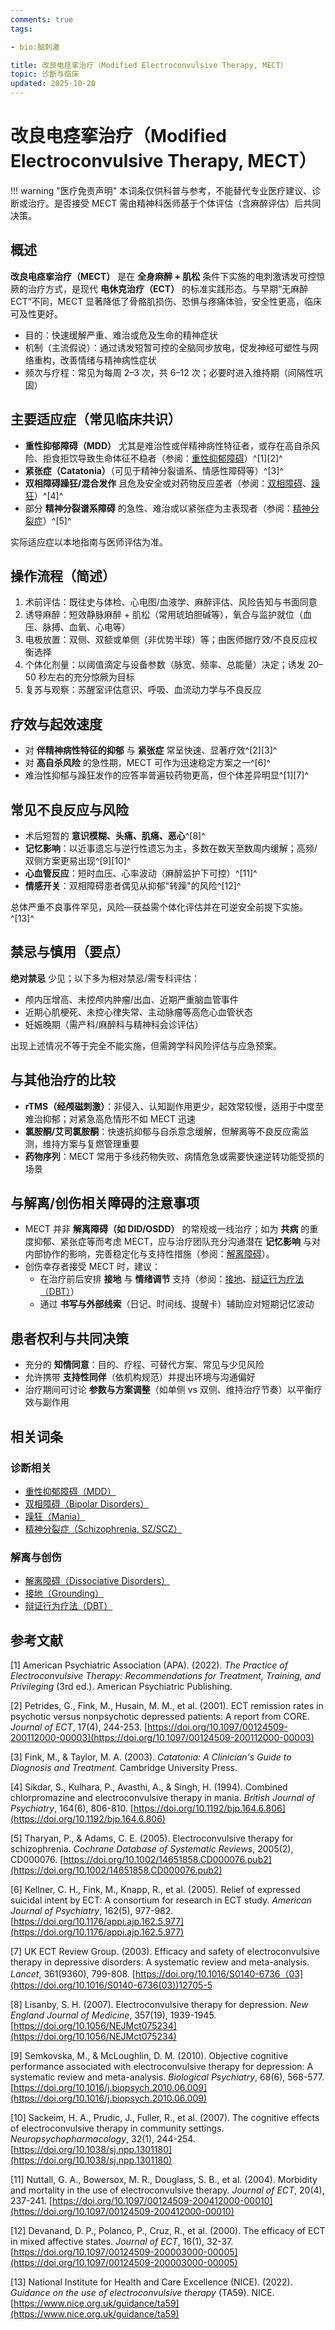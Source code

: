 ```yaml
---
comments: true
tags:

- bio:脑刺激

title: 改良电痉挛治疗（Modified Electroconvulsive Therapy, MECT）
topic: 诊断与临床
updated: 2025-10-20
---
```


# 改良电痉挛治疗（Modified Electroconvulsive Therapy, MECT）

!!! warning "医疗免责声明"
    本词条仅供科普与参考，不能替代专业医疗建议、诊断或治疗。是否接受 MECT 需由精神科医师基于个体评估（含麻醉评估）后共同决策。

## 概述

**改良电痉挛治疗（MECT）** 是在 **全身麻醉 + 肌松** 条件下实施的电刺激诱发可控惊厥的治疗方式，是现代 **电休克治疗（ECT）** 的标准实践形态。与早期“无麻醉 ECT”不同，MECT 显著降低了骨骼肌损伤、恐惧与疼痛体验，安全性更高，临床可及性更好。

- 目的：快速缓解严重、难治或危及生命的精神症状
- 机制（主流假说）：通过诱发短暂可控的全脑同步放电，促发神经可塑性与网络重构，改善情绪与精神病性症状
- 频次与疗程：常见为每周 2–3 次，共 6–12 次；必要时进入维持期（间隔性巩固）

## 主要适应症（常见临床共识）

- **重性抑郁障碍（MDD）** 尤其是难治性或伴精神病性特征者，或存在高自杀风险、拒食拒饮导致生命体征不稳者（参阅：[重性抑郁障碍](Major-Depressive-Disorder-MDD.md)）^[1][2]^
- **紧张症（Catatonia）**（可见于精神分裂谱系、情感性障碍等）^[3]^
- **双相障碍躁狂/混合发作** 且危及安全或对药物反应差者（参阅：[双相障碍](Bipolar-Disorders.md)、[躁狂](Mania.md)）^[4]^
- 部分 **精神分裂谱系障碍** 的急性、难治或以紧张症为主表现者（参阅：[精神分裂症](Schizophrenia-SZ.md)）^[5]^

实际适应症以本地指南与医师评估为准。

## 操作流程（简述）

1. 术前评估：既往史与体检、心电图/血液学、麻醉评估、风险告知与书面同意
2. 诱导麻醉：短效静脉麻醉 + 肌松（常用琥珀胆碱等），氧合与监护就位（血压、脉搏、血氧、心电等）
3. 电极放置：双侧、双额或单侧（非优势半球）等；由医师据疗效/不良反应权衡选择
4. 个体化剂量：以阈值滴定与设备参数（脉宽、频率、总能量）决定；诱发 20–50 秒左右的充分惊厥为目标
5. 复苏与观察：苏醒室评估意识、呼吸、血流动力学与不良反应

## 疗效与起效速度

- 对 **伴精神病性特征的抑郁** 与 **紧张症** 常呈快速、显著疗效^[2][3]^
- 对 **高自杀风险** 的急性期，MECT 可作为迅速稳定方案之一^[6]^
- 难治性抑郁与躁狂发作的应答率普遍较药物更高，但个体差异明显^[1][7]^

## 常见不良反应与风险

- 术后短暂的 **意识模糊、头痛、肌痛、恶心**^[8]^
- **记忆影响**：以近事遗忘与逆行性遗忘为主，多数在数天至数周内缓解；高频/双侧方案更易出现^[9][10]^
- **心血管反应**：短时血压、心率波动（麻醉监护下可控）^[11]^
- **情感开关**：双相障碍患者偶见从抑郁"转躁"的风险^[12]^

总体严重不良事件罕见，风险—获益需个体化评估并在可逆安全前提下实施。^[13]^

## 禁忌与慎用（要点）

**绝对禁忌** 少见；以下多为相对禁忌/需专科评估：

- 颅内压增高、未控颅内肿瘤/出血、近期严重脑血管事件
- 近期心肌梗死、未控心律失常、主动脉瘤等高危心血管状态
- 妊娠晚期（需产科/麻醉科与精神科会诊评估）

出现上述情况不等于完全不能实施，但需跨学科风险评估与应急预案。

## 与其他治疗的比较

- **rTMS（经颅磁刺激）**：非侵入、认知副作用更少，起效常较慢，适用于中度至难治抑郁；对紧急高危情形不如 MECT 迅速
- **氯胺酮/艾司氯胺酮**：快速抗抑郁与自杀意念缓解，但解离等不良反应需监测，维持方案与复燃管理重要
- **药物序列**：MECT 常用于多线药物失败、病情危急或需要快速逆转功能受损的场景

## 与解离/创伤相关障碍的注意事项

- MECT 并非 **解离障碍（如 DID/OSDD）** 的常规或一线治疗；如为 **共病** 的重度抑郁、紧张症等而考虑 MECT，应与治疗团队充分沟通潜在 **记忆影响** 与对内部协作的影响，完善稳定化与支持性措施（参阅：[解离障碍](Dissociative-Disorders.md)）。
- 创伤幸存者接受 MECT 时，建议：
    - 在治疗前后安排 **接地** 与 **情绪调节** 支持（参阅：[接地](Grounding.md)、[辩证行为疗法（DBT）](Dialectical-Behavior-Therapy-DBT.md)）
    - 通过 **书写与外部线索**（日记、时间线、提醒卡）辅助应对短期记忆波动

## 患者权利与共同决策

- 充分的 **知情同意**：目的、疗程、可替代方案、常见与少见风险
- 允许携带 **支持性同伴**（依机构规范）并提出环境与沟通偏好
- 治疗期间可讨论 **参数与方案调整**（如单侧 vs 双侧、维持治疗节奏）以平衡疗效与副作用

## 相关词条

### 诊断相关

- [重性抑郁障碍（MDD）](Major-Depressive-Disorder-MDD.md)
- [双相障碍（Bipolar Disorders）](Bipolar-Disorders.md)
- [躁狂（Mania）](Mania.md)
- [精神分裂症（Schizophrenia, SZ/SCZ）](Schizophrenia-SZ.md)

### 解离与创伤

- [解离障碍（Dissociative Disorders）](Dissociative-Disorders.md)
- [接地（Grounding）](Grounding.md)
- [辩证行为疗法（DBT）](Dialectical-Behavior-Therapy-DBT.md)

## 参考文献

[1] American Psychiatric Association (APA). (2022). *The Practice of Electroconvulsive Therapy: Recommendations for Treatment, Training, and Privileging* (3rd ed.). American Psychiatric Publishing.

[2] Petrides, G., Fink, M., Husain, M. M., et al. (2001). ECT remission rates in psychotic versus nonpsychotic depressed patients: A report from CORE. *Journal of ECT*, 17(4), 244-253. [https://doi.org/10.1097/00124509-200112000-00003](https://doi.org/10.1097/00124509-200112000-00003)

[3] Fink, M., & Taylor, M. A. (2003). *Catatonia: A Clinician's Guide to Diagnosis and Treatment*. Cambridge University Press.

[4] Sikdar, S., Kulhara, P., Avasthi, A., & Singh, H. (1994). Combined chlorpromazine and electroconvulsive therapy in mania. *British Journal of Psychiatry*, 164(6), 806-810. [https://doi.org/10.1192/bjp.164.6.806](https://doi.org/10.1192/bjp.164.6.806)

[5] Tharyan, P., & Adams, C. E. (2005). Electroconvulsive therapy for schizophrenia. *Cochrane Database of Systematic Reviews*, 2005(2), CD000076. [https://doi.org/10.1002/14651858.CD000076.pub2](https://doi.org/10.1002/14651858.CD000076.pub2)

[6] Kellner, C. H., Fink, M., Knapp, R., et al. (2005). Relief of expressed suicidal intent by ECT: A consortium for research in ECT study. *American Journal of Psychiatry*, 162(5), 977-982. [https://doi.org/10.1176/appi.ajp.162.5.977](https://doi.org/10.1176/appi.ajp.162.5.977)

[7] UK ECT Review Group. (2003). Efficacy and safety of electroconvulsive therapy in depressive disorders: A systematic review and meta-analysis. *Lancet*, 361(9360), 799-808. [https://doi.org/10.1016/S0140-6736（03](https://doi.org/10.1016/S0140-6736(03))12705-5

[8] Lisanby, S. H. (2007). Electroconvulsive therapy for depression. *New England Journal of Medicine*, 357(19), 1939-1945. [https://doi.org/10.1056/NEJMct075234](https://doi.org/10.1056/NEJMct075234)

[9] Semkovska, M., & McLoughlin, D. M. (2010). Objective cognitive performance associated with electroconvulsive therapy for depression: A systematic review and meta-analysis. *Biological Psychiatry*, 68(6), 568-577. [https://doi.org/10.1016/j.biopsych.2010.06.009](https://doi.org/10.1016/j.biopsych.2010.06.009)

[10] Sackeim, H. A., Prudic, J., Fuller, R., et al. (2007). The cognitive effects of electroconvulsive therapy in community settings. *Neuropsychopharmacology*, 32(1), 244-254. [https://doi.org/10.1038/sj.npp.1301180](https://doi.org/10.1038/sj.npp.1301180)

[11] Nuttall, G. A., Bowersox, M. R., Douglass, S. B., et al. (2004). Morbidity and mortality in the use of electroconvulsive therapy. *Journal of ECT*, 20(4), 237-241. [https://doi.org/10.1097/00124509-200412000-00010](https://doi.org/10.1097/00124509-200412000-00010)

[12] Devanand, D. P., Polanco, P., Cruz, R., et al. (2000). The efficacy of ECT in mixed affective states. *Journal of ECT*, 16(1), 32-37. [https://doi.org/10.1097/00124509-200003000-00005](https://doi.org/10.1097/00124509-200003000-00005)

[13] National Institute for Health and Care Excellence (NICE). (2022). *Guidance on the use of electroconvulsive therapy* (TA59). NICE. [https://www.nice.org.uk/guidance/ta59](https://www.nice.org.uk/guidance/ta59)
